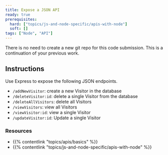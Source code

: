 ```yaml
---
title: Expose a JSON API
ready: true
prerequisites:
  hard: ["topics/js-and-node-specific/apis-with-node"]
  soft: []
tags: ["Node", "API"]
---
```


There is no need to create a new git repo for this code submission. This is a continuation of your previous work.

## Instructions

Use Express to expose the following JSON endpoints.

- `/addNewVisitor`: create a new Visitor in the database
- `/deleteVisitor:id`: delete a single Visitor from the database
- `/deleteAllVisitors`: delete all Visitors
- `/viewVisitors`: view all Visitors
- `/viewVisitor:id`: view a single Visitor
- `/updateVisitor:id`: Update a single Visitor

### Resources

- {{% contentlink "topics/apis/basics" %}}
- {{% contentlink "topics/js-and-node-specific/apis-with-node" %}}
